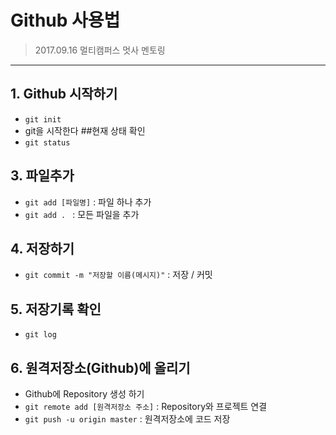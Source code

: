 # Github 사용법
> 2017.09.16 멀티캠퍼스 멋사 멘토링
---
## 1. Github 시작하기
- `git init`
- git을 시작한다
##현재 상태 확인
- `git status`
## 3. 파일추가
- `git add [파일명]` : 파일 하나 추가
- `git add . ` : 모든 파일을 추가
## 4. 저장하기
- `git commit -m "저장할 이름(메시지)"` : 저장 / 커밋
## 5. 저장기록 확인
- `git log`
## 6. 원격저장소(Github)에 올리기
- Github에 Repository 생성 하기
- `git remote add [원격저장소 주소]` : Repository와 프로젝트 연결
- `git push -u origin master` : 원격저장소에 코드 저장
